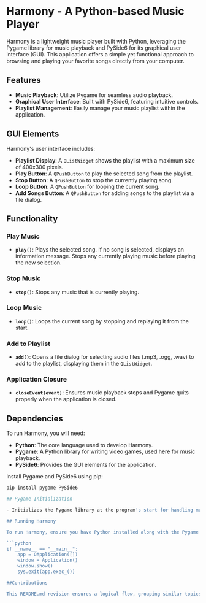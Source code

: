 # Harmony - A Python-based Music Player

Harmony is a lightweight music player built with Python, leveraging the Pygame library for music playback and PySide6 for its graphical user interface (GUI). This application offers a simple yet functional approach to browsing and playing your favorite songs directly from your computer.

## Features

- **Music Playback**: Utilize Pygame for seamless audio playback.
- **Graphical User Interface**: Built with PySide6, featuring intuitive controls.
- **Playlist Management**: Easily manage your music playlist within the application.

## GUI Elements

Harmony's user interface includes:

- **Playlist Display**: A `QListWidget` shows the playlist with a maximum size of 400x300 pixels.
- **Play Button**: A `QPushButton` to play the selected song from the playlist.
- **Stop Button**: A `QPushButton` to stop the currently playing song.
- **Loop Button**: A `QPushButton` for looping the current song.
- **Add Songs Button**: A `QPushButton` for adding songs to the playlist via a file dialog.

## Functionality

### Play Music

- **`play()`**: Plays the selected song. If no song is selected, displays an information message. Stops any currently playing music before playing the new selection.

### Stop Music

- **`stop()`**: Stops any music that is currently playing.

### Loop Music

- **`loop()`**: Loops the current song by stopping and replaying it from the start.

### Add to Playlist

- **`add()`**: Opens a file dialog for selecting audio files (.mp3, .ogg, .wav) to add to the playlist, displaying them in the `QListWidget`.

### Application Closure

- **`closeEvent(event)`**: Ensures music playback stops and Pygame quits properly when the application is closed.

## Dependencies

To run Harmony, you will need:

- **Python**: The core language used to develop Harmony.
- **Pygame**: A Python library for writing video games, used here for music playback.
- **PySide6**: Provides the GUI elements for the application.

Install Pygame and PySide6 using pip:

```sh
pip install pygame PySide6

## Pygame Initialization

- Initializes the Pygame library at the program's start for handling music playback.

## Running Harmony

To run Harmony, ensure you have Python installed along with the Pygame and PySide6 libraries. Execute the main function to start the application:

```python
if __name__ == "__main__":
    app = QApplication([])
    window = Application()
    window.show()
    sys.exit(app.exec_())

##Contributions

This README.md revision ensures a logical flow, grouping similar topics together for clarity. Dependencies are clearly outlined before the instructions to run the application, facilitating a smoother setup process for users. The contributions section invites community engagement, fostering an open and collaborative development environment.
